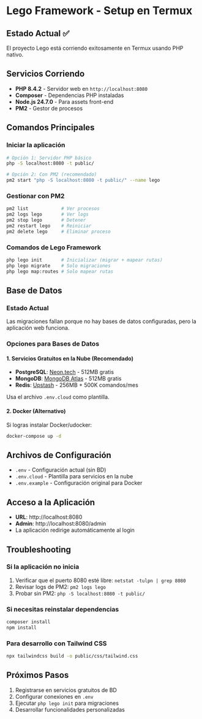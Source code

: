 # Lego Framework - Setup en Termux

## Estado Actual ✅
El proyecto Lego está corriendo exitosamente en Termux usando PHP nativo.

## Servicios Corriendo
- **PHP 8.4.2** - Servidor web en `http://localhost:8080`
- **Composer** - Dependencias PHP instaladas
- **Node.js 24.7.0** - Para assets front-end
- **PM2** - Gestor de procesos

## Comandos Principales

### Iniciar la aplicación
```bash
# Opción 1: Servidor PHP básico
php -S localhost:8080 -t public/

# Opción 2: Con PM2 (recomendado)
pm2 start "php -S localhost:8080 -t public/" --name lego
```

### Gestionar con PM2
```bash
pm2 list            # Ver procesos
pm2 logs lego       # Ver logs
pm2 stop lego       # Detener
pm2 restart lego    # Reiniciar
pm2 delete lego     # Eliminar proceso
```

### Comandos de Lego Framework
```bash
php lego init       # Inicializar (migrar + mapear rutas)
php lego migrate    # Solo migraciones
php lego map:routes # Solo mapear rutas
```

## Base de Datos

### Estado Actual
Las migraciones fallan porque no hay bases de datos configuradas, pero la aplicación web funciona.

### Opciones para Bases de Datos

#### 1. Servicios Gratuitos en la Nube (Recomendado)
- **PostgreSQL**: [Neon.tech](https://neon.tech) - 512MB gratis
- **MongoDB**: [MongoDB Atlas](https://mongodb.com/atlas) - 512MB gratis
- **Redis**: [Upstash](https://upstash.com) - 256MB + 500K comandos/mes

Usa el archivo `.env.cloud` como plantilla.

#### 2. Docker (Alternativo)
Si logras instalar Docker/udocker:
```bash
docker-compose up -d
```

## Archivos de Configuración
- `.env` - Configuración actual (sin BD)
- `.env.cloud` - Plantilla para servicios en la nube
- `.env.example` - Configuración original para Docker

## Acceso a la Aplicación
- **URL**: http://localhost:8080
- **Admin**: http://localhost:8080/admin
- La aplicación redirige automáticamente al login

## Troubleshooting

### Si la aplicación no inicia
1. Verificar que el puerto 8080 esté libre: `netstat -tulpn | grep 8080`
2. Revisar logs de PM2: `pm2 logs lego`
3. Probar sin PM2: `php -S localhost:8080 -t public/`

### Si necesitas reinstalar dependencias
```bash
composer install
npm install
```

### Para desarrollo con Tailwind CSS
```bash
npx tailwindcss build -o public/css/tailwind.css
```

## Próximos Pasos
1. Registrarse en servicios gratuitos de BD
2. Configurar conexiones en `.env`
3. Ejecutar `php lego init` para migraciones
4. Desarrollar funcionalidades personalizadas